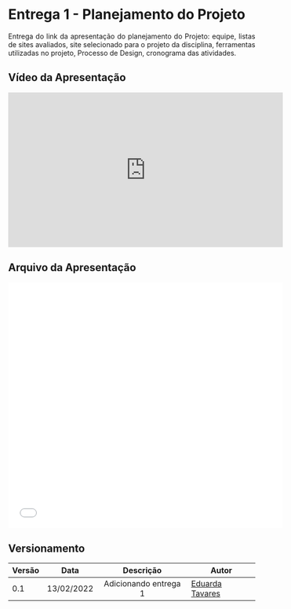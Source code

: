 <style>body {text-align: justify}</style>

# Entrega 1 - Planejamento do Projeto

Entrega do link da apresentação do planejamento do Projeto: equipe, listas de sites avaliados, site selecionado para o projeto da disciplina, ferramentas utilizadas no projeto, Processo de Design, cronograma das atividades.

## Vídeo da Apresentação

<iframe width="560" height="315" src="https://www.youtube.com/embed/uD_SqeTz2Kw" title="YouTube video player" frameborder="0" allow="accelerometer; autoplay; clipboard-write; encrypted-media; gyroscope; picture-in-picture" allowfullscreen></iframe>

## Arquivo da Apresentação

<embed src="../arquivos/PlojetoPlanejjamentoExercitoBrasileiro.pdf" width="560" height="500" type='application/pdf'>

## Versionamento

|Versão|Data|Descrição|Autor|
|------|----|:---------:|-----|
|0.1|13/02/2022| Adicionando entrega 1 | [Eduarda Tavares](https://github.com/etavares) |